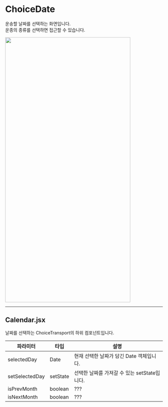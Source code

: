 # ChoiceDate

운송할 날짜를 선택하는 화면입니다.<br/>
운종의 종류를 선택하면 접근할 수 있습니다.

<img width="400" height="848" src="https://github.com/softeerbootcamp-3rd/Team4-HansalChai/assets/37495809/85825d34-691a-4b26-99c9-bdbec91f52bc">

---

## Calendar.jsx

날짜를 선택하는 ChoiceTransport의 하위 컴포넌트입니다.

|파라미터|타입|설명
|---|---|---|
|selectedDay|Date|현재 선택한 날짜가 담긴 Date 객체입니다.|
|setSelectedDay|setState<Date>|선택한 날짜를 가져갈 수 있는 setState입니다.|
|isPrevMonth|boolean|???|
|isNextMonth|boolean|???|

